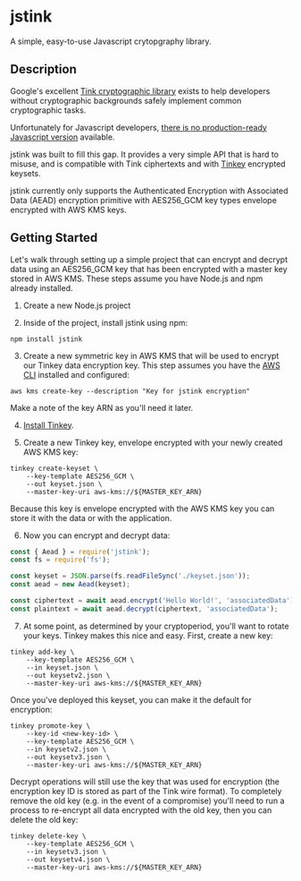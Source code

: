 # jstink

A simple, easy-to-use Javascript crytopgraphy library.

## Description

Google's excellent [Tink cryptographic library](https://developers.google.com/tink/what-is) exists to help developers without cryptographic backgrounds safely implement common cryptographic tasks.

Unfortunately for Javascript developers, [there is no production-ready Javascript version](https://github.com/tink-crypto/tink/issues/689) available.

jstink was built to fill this gap. It provides a very simple API that is hard to misuse, and is compatible with Tink ciphertexts and with [Tinkey](https://developers.google.com/tink/tinkey-overview) encrypted keysets.

jstink currently only supports the Authenticated Encryption with Associated Data (AEAD) encryption primitive with AES256_GCM key types envelope encrypted with AWS KMS keys.

## Getting Started

Let's walk through setting up a simple project that can encrypt and decrypt data using an AES256_GCM key that has been encrypted with a master key stored in AWS KMS. These steps assume you have Node.js and npm already installed.

1. Create a new Node.js project

2. Inside of the project, install jstink using npm:
```
npm install jstink
```

3. Create a new symmetric key in AWS KMS that will be used to encrypt our Tinkey data encryption key. This step assumes you have the [AWS CLI](https://aws.amazon.com/cli/) installed and configured:
```
aws kms create-key --description "Key for jstink encryption"
```
Make a note of the key ARN as you'll need it later.

4. [Install Tinkey](https://developers.google.com/tink/install-tinkey).

5. Create a new Tinkey key, envelope encrypted with your newly created AWS KMS key:
```
tinkey create-keyset \
    --key-template AES256_GCM \
    --out keyset.json \
    --master-key-uri aws-kms://${MASTER_KEY_ARN}
```
Because this key is envelope encrypted with the AWS KMS key you can store it with the data or with the application.

6. Now you can encrypt and decrypt data:
```javascript
const { Aead } = require('jstink');
const fs = require('fs');

const keyset = JSON.parse(fs.readFileSync('./keyset.json'));
const aead = new Aead(keyset);

const ciphertext = await aead.encrypt('Hello World!', 'associatedData');
const plaintext = await aead.decrypt(ciphertext, 'associatedData');
```

7. At some point, as determined by your cryptoperiod, you'll want to rotate your keys. Tinkey makes this nice and easy. First, create a new key:

```
tinkey add-key \
    --key-template AES256_GCM \
    --in keyset.json \
    --out keysetv2.json \
    --master-key-uri aws-kms://${MASTER_KEY_ARN}
```

Once you've deployed this keyset, you can make it the default for encryption:

```
tinkey promote-key \
    --key-id <new-key-id> \
    --key-template AES256_GCM \
    --in keysetv2.json \
    --out keysetv3.json \
    --master-key-uri aws-kms://${MASTER_KEY_ARN}
```

Decrypt operations will still use the key that was used for encryption (the encryption key ID is stored as part of the Tink wire format). To completely remove the old key (e.g. in the event of a compromise) you'll need to run a process to re-encrypt all data encrypted with the old key, then you can delete the old key:

```
tinkey delete-key \
    --key-template AES256_GCM \
    --in keysetv3.json \
    --out keysetv4.json \
    --master-key-uri aws-kms://${MASTER_KEY_ARN}
```
